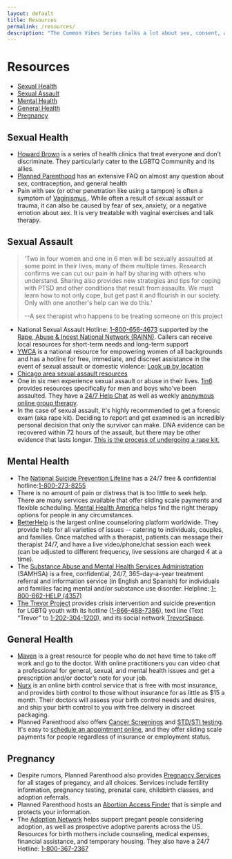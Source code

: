 ```yaml
---
layout: default
title: Resources
permalink: /resources/
description: "The Common Vibes Series talks a lot about sex, consent, and relationships. Find more info with these provided resources."
---
```


<h1>Resources</h1>
<div class="resource-bar">
<ul>
    <li>
        <a class="nav-btn" href="#sexual-health" >
            Sexual Health
        </a> 
    </li>
    <li>
        <a class="nav-btn" href="#sexual-assault" >
            Sexual Assault
        </a> 
    </li>
    <li>
        <a class="nav-btn" href="#mental-health">Mental Health</a>
    </li>
    <li>
        <a class="nav-btn" href="#general-health" >
            General Health
        </a> 
    </li>
    <li>
        <a class="nav-btn" href="#pregnancy" >
            Pregnancy
        </a> 
    </li>
</ul>
</div>

<div class="bg-lightblue border-pink" id="resource-list">
<h2 class="pink" id="sexual-health">Sexual Health</h2>
<p class="pa-0">
    <ul class="resources">
        <li>
            <a href="https://howardbrown.org/" target="_blank">Howard Brown</a> is a series of health clinics that treat everyone and don’t discriminate. They particularly cater to the LGBTQ Community and its allies.
        </li>
        <li>
            <a href="https://www.plannedparenthood.org/learn" target="_blank">Planned Parenthood</a> has an extensive FAQ on almost any question about sex, contraception, and general health
        </li>
        <li>Pain with sex (or other penetration like using a tampon) is often a symptom of 
            <a href="https://my.clevelandclinic.org/health/diseases/15723-vaginismus" target="_blank">Vaginismus
            </a>
        . While often a result of sexual assault or trauma, it can also be caused by fear of sex, anxiety, or a negative emotion about sex. It is very treatable with vaginal exercises and talk therapy.
        </li>
    </ul>
</p>

<h2 class="pink" id="sexual-assault">Sexual Assault</h2>
<p class="pa-0">
<blockquote><p>'Two in four women and one in 6 men will be sexually assaulted at some point in their lives, many of them multiple times. Research confirms we can cut our pain in half by sharing with others who understand. Sharing also provides new strategies and tips for coping with PTSD and other conditions that result from assaults. We must learn how to not only cope, but get past it and flourish in our society. Only with one another's help can we do this.'</p><p class="quote-source"> --A sex therapist who happens to be treating someone on this project</p></blockquote>
    <ul class="resources">
        <li>
            National Sexual Assault Hotline: <a href="tel:18006564673">1-800-656-4673</a> supported by the <a href="https://www.rainn.org/" target="_blank">Rape, Abuse & Incest National Network (RAINN)</a>. Callers can receive local resources for short-term needs and long-term support
        </li>
        <li>
            <a href="https://www.ywca.org/">YWCA</a> is a national resource for empowering women of all backgrounds and has a hotline for free, immediate, and discreet assistance in the event of sexual assault or domestic violence: <a href="http://support.ywca.org/ywca-map" target="_blank">Look up by location</a>
        </li>
        <li>
            <a href="https://www.ccc.edu/departments/Documents/Chicago%20Sexual%20Assault%20Resources.pdf" target="_blank">Chicago area sexual assault resources</a>
        </li>
        <li>
            One in six men experience sexual assault or abuse in their lives. <a href="https://1in6.org/" target="_blank">1in6</a> provides resources specifically for men and boys who've been assaulted. They have a <a href="https://1in6.org/helpline/" target="_blank">24/7 Help Chat</a> as well as weekly <a href="https://supportgroup.1in6.org/" target="_blank">anonymous online group therapy</a>.
        </li>
        <li>
            In the case of sexual assault, it's highly recommended to get a forensic exam (aka rape kit). Deciding to report and get examined is an incredibly personal decision that only the survivor can make. DNA evidence can be recovered within 72 hours of the assault, but there may be other evidence that lasts longer. <a href="https://www.rainn.org/articles/rape-kit" target="_blank">This is the process of undergoing a rape kit.</a>
        </li>
    </ul>
</p>

<h2 class="pink" id="mental-health">Mental Health</h2>
<p class="pa-0">
    <ul class="resources pt-0">
        <li>
        The <a href="https://suicidepreventionlifeline.org/" target="_blank">National Suicide Prevention Lifeline</a> has a 24/7 free & confidential hotline:<a href="tel:18002738255">1-800-273-8255</a>
        </li>
        <li>
            There is no amount of pain or distress that is too little to seek help. There are many services available that offer sliding scale payments and flexible scheduling. <a href="https://www.mhanational.org/finding-therapy" target="_blank">Mental Health America</a> helps find the right therapy options for people in any circumstances.
        </li>
        <li>
            <a href="https://www.betterhelp.com/" target="_blank">BetterHelp</a> is the largest online counseloring platform worldwide. They provide help for all varieties of issues -- catering to individuals, couples, and families. Once matched with a therapist, patients can message their therapist 24/7, and have a live video/phone/chat session each week (can be adjusted to different frequency, live sessions are charged 4 at a time).
        </li>
        <li>
            The <a href="https://www.samhsa.gov/find-help/national-helpline" target="_blank">Substance Abuse and Mental Health Services Administration</a> (SAMHSA) is a free, confidential, 24/7, 365-day-a-year treatment referral and information service (in English and Spanish) for individuals and families facing mental and/or substance use disorder. Helpline: <a href="tel:18006624357" target="_blank">1-800-662-HELP (4357)</a>
        </li>
        <li>
            <a href="http://www.thetrevorproject.org/" target="_blank">The Trevor Project</a> provides crisis intervention and suicide prevention for LGBTQ youth with its hotline (<a href="tel:18664887386">1-866-488-7386</a>), text line (Text “Trevor” to <a href="tel:12023041200">1-202-304-1200</a>), and its social network <a href="https://www.trevorspace.org/" target="_blank">TrevorSpace</a>.
        </li>
    </ul>
</p>

<h2 class="pink" id="general-health">General Health</h2>
<p class="pa-0">
    <ul class="resources pt-0">
        <li>
            <a href="https://www.mavenclinic.com/" target="_blank">Maven</a> is a great resource for people who do not have time to take off work and go to the doctor. With online practitioners you can video chat a professional for general, sexual, and mental health issues and get a prescription and/or doctor’s note for your job.
        </li>
        <li>
            <a href="https://www.nurx.com/" target="_blank">Nurx</a> is an online birth control service that is free with most insurance, and provides birth control to those without insurance for as little as $15 a month. Their doctors will assess your birth control needs and desires, and ship your birth control to you with free delivery in discreet packaging.
        </li>
        <li>
            Planned Parenthood also offers <a href="https://www.plannedparenthood.org/learn/cancer" target="_blank">Cancer Screenings</a> and <a href="https://www.plannedparenthood.org/learn/stds-hiv-safer-sex/get-tested/where-can-i-get-tested-stds" target="_blank">STD/STI testing</a>. It's easy to <a href="https://www.plannedparenthood.org/health-center" target="_blank">schedule an appointment online</a>, and they offer sliding scale payments for people regardless of insurance or employment status.
        </li>
    </ul>
</p>
<h2 class="pink" id="pregnancy">Pregnancy</h2>
<p class="pa-0">
    <ul class="resources">
        <li>
            Despite rumors, Planned Parenthood also provides <a href="https://www.plannedparenthood.org/get-care/our-services/pregnancy-testing-services" target="_blank">Pregnancy Services</a> for all stages of pregancy, and all choices. Services include fertility information, pregnancy testing, prenatal care, childbirth classes, and adoption referrals.
        </li>
        <li>
            Planned Parenthood hosts an <a href="https://www.plannedparenthood.org/abortion-access?" target="_blank">Abortion Access Finder</a> that is simple and protects your information.
        </li>
        <li>
            The <a href="https://adoptionnetwork.com/" target="_blank">Adoption Network</a> helps support pregant people considering adoption, as well as prospective adoptive parents across the US. Resources for birth mothers include counseling, medical expenses, financial assistance, and temporary housing. They also have a 24/7 Hotline: <a href="tel:18003672367">1-800-367-2367</a>
        </li>
    </ul>
</p>
</div>